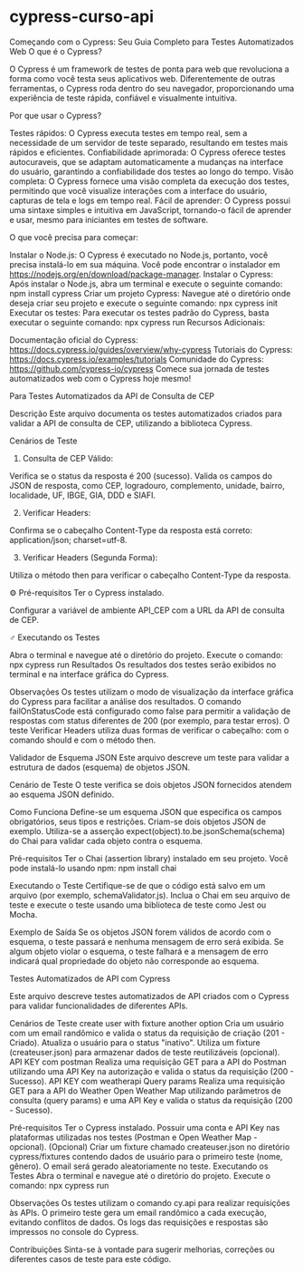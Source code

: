 # cypress-curso-api

Começando com o Cypress: Seu Guia Completo para Testes Automatizados Web
O que é o Cypress?

O Cypress é um framework de testes de ponta para web que revoluciona a forma como você testa seus aplicativos web. Diferentemente de outras ferramentas, o Cypress roda dentro do seu navegador, proporcionando uma experiência de teste rápida, confiável e visualmente intuitiva.

Por que usar o Cypress?

Testes rápidos: O Cypress executa testes em tempo real, sem a necessidade de um servidor de teste separado, resultando em testes mais rápidos e eficientes.
Confiabilidade aprimorada: O Cypress oferece testes autocuraveis, que se adaptam automaticamente a mudanças na interface do usuário, garantindo a confiabilidade dos testes ao longo do tempo.
Visão completa: O Cypress fornece uma visão completa da execução dos testes, permitindo que você visualize interações com a interface do usuário, capturas de tela e logs em tempo real.
Fácil de aprender: O Cypress possui uma sintaxe simples e intuitiva em JavaScript, tornando-o fácil de aprender e usar, mesmo para iniciantes em testes de software.

O que você precisa para começar:

Instalar o Node.js: O Cypress é executado no Node.js, portanto, você precisa instalá-lo em sua máquina. Você pode encontrar o instalador em https://nodejs.org/en/download/package-manager.
Instalar o Cypress: Após instalar o Node.js, abra um terminal e execute o seguinte comando:
npm install cypress
Criar um projeto Cypress: Navegue até o diretório onde deseja criar seu projeto e execute o seguinte comando:
npx cypress init
Executar os testes: Para executar os testes padrão do Cypress, basta executar o seguinte comando:
npx cypress run
Recursos Adicionais:

Documentação oficial do Cypress: https://docs.cypress.io/guides/overview/why-cypress
Tutoriais do Cypress: https://docs.cypress.io/examples/tutorials
Comunidade do Cypress: https://github.com/cypress-io/cypress
Comece sua jornada de testes automatizados web com o Cypress hoje mesmo!




Para Testes Automatizados da API de Consulta de CEP

Descrição
Este arquivo documenta os testes automatizados criados para validar a API de consulta de CEP, utilizando a biblioteca Cypress.

Cenários de Teste

1. Consulta de CEP Válido:

Verifica se o status da resposta é 200 (sucesso).
Valida os campos do JSON de resposta, como CEP, logradouro, complemento, unidade, bairro, localidade, UF, IBGE, GIA, DDD e SIAFI.

2. Verificar Headers:

Confirma se o cabeçalho Content-Type da resposta está correto: application/json; charset=utf-8.

3. Verificar Headers (Segunda Forma):

Utiliza o método then para verificar o cabeçalho Content-Type da resposta.

⚙️ Pré-requisitos
Ter o Cypress instalado.

Configurar a variável de ambiente API_CEP com a URL da API de consulta de CEP.

‍♂️ Executando os Testes

Abra o terminal e navegue até o diretório do projeto.
Execute o comando: npx cypress run
Resultados
Os resultados dos testes serão exibidos no terminal e na interface gráfica do Cypress.

Observações
Os testes utilizam o modo de visualização da interface gráfica do Cypress para facilitar a análise dos resultados.
O comando failOnStatusCode está configurado como false para permitir a validação de respostas com status diferentes de 200 (por exemplo, para testar erros).
O teste Verificar Headers utiliza duas formas de verificar o cabeçalho: com o comando should e com o método then.


Validador de Esquema JSON
Este arquivo descreve um teste para validar a estrutura de dados (esquema) de objetos JSON.

Cenário de Teste
O teste verifica se dois objetos JSON fornecidos atendem ao esquema JSON definido.

Como Funciona
Define-se um esquema JSON que especifica os campos obrigatórios, seus tipos e restrições.
Criam-se dois objetos JSON de exemplo.
Utiliza-se a asserção expect(object).to.be.jsonSchema(schema) do Chai para validar cada objeto contra o esquema.

Pré-requisitos
Ter o Chai (assertion library) instalado em seu projeto. Você pode instalá-lo usando npm:
npm install chai

Executando o Teste
Certifique-se de que o código está salvo em um arquivo (por exemplo, schemaValidator.js).
Inclua o Chai em seu arquivo de teste e execute o teste usando uma biblioteca de teste como Jest ou Mocha.

Exemplo de Saída
Se os objetos JSON forem válidos de acordo com o esquema, o teste passará e nenhuma mensagem de erro será exibida. Se algum objeto violar o esquema, o teste falhará e a mensagem de erro indicará qual propriedade do objeto não corresponde ao esquema.


Testes Automatizados de API com Cypress

Este arquivo descreve testes automatizados de API criados com o Cypress para validar funcionalidades de diferentes APIs.

Cenários de Teste
create user with fixture another option
Cria um usuário com um email randômico e valida o status da requisição de criação (201 - Criado).
Atualiza o usuário para o status "inativo".
Utiliza um fixture (createuser.json) para armazenar dados de teste reutilizáveis (opcional).
API KEY com postman
Realiza uma requisição GET para a API do Postman utilizando uma API Key na autorização e valida o status da requisição (200 - Sucesso).
API KEY com weatherapi Query params
Realiza uma requisição GET para a API do Weather Open Weather Map utilizando parâmetros de consulta (query params) e uma API Key e valida o status da requisição (200 - Sucesso).

Pré-requisitos
Ter o Cypress instalado.
Possuir uma conta e API Key nas plataformas utilizadas nos testes (Postman e Open Weather Map - opcional).
(Opcional) Criar um fixture chamado createuser.json no diretório cypress/fixtures contendo dados de usuário para o primeiro teste (nome, gênero). O email será gerado aleatoriamente no teste.
Executando os Testes
Abra o terminal e navegue até o diretório do projeto.
Execute o comando: npx cypress run

Observações
Os testes utilizam o comando cy.api para realizar requisições às APIs.
O primeiro teste gera um email randômico a cada execução, evitando conflitos de dados.
Os logs das requisições e respostas são impressos no console do Cypress.

Contribuições
Sinta-se à vontade para sugerir melhorias, correções ou diferentes casos de teste para este código.


